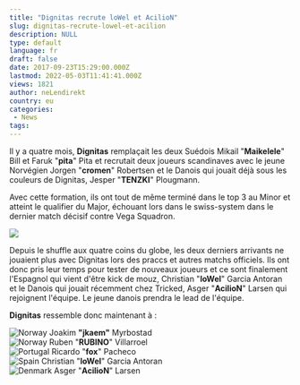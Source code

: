 ```yaml
---
title: "Dignitas recrute loWel et AcilioN"
slug: dignitas-recrute-lowel-et-acilion
description: NULL
type: default
language: fr
draft: false
date: 2017-09-23T15:29:00.000Z
lastmod: 2022-05-03T11:41:41.000Z
views: 1821
author: neLendirekt
country: eu
categories:
 - News
tags:
---
```

Il y a quatre mois, **Dignitas** remplaçait les deux Suédois Mikail "**Maikelele**" Bill et Faruk "**pita**" Pita et recrutait deux joueurs scandinaves avec le jeune Norvégien Jorgen "**cromen**" Robertsen et le Danois qui jouait déjà sous les couleurs de Dignitas, Jesper "**TENZKI**" Plougmann. 

Avec cette formation, ils ont tout de même terminé dans le top 3 au Minor et atteint le qualifier du Major, échouant lors dans le swiss-system dans le dernier match décisif contre Vega Squadron.

![](https://flickshot-ue.s3.eu-west-2.amazonaws.com/flickshot/article/59c67749b54ad/images/jBdZShSezeaLHt9sI4ppLdon7QsYfut7Uru63u5V.png)

Depuis le shuffle aux quatre coins du globe, les deux derniers arrivants ne jouaient plus avec Dignitas lors des praccs et autres matchs officiels. Ils ont donc pris leur temps pour tester de nouveaux joueurs et ce sont finalement l'Espagnol qui vient d'être kick de mouz, Christian "**loWel**" Garcia Antoran et le Danois qui jouait récemment chez Tricked, Asger "**AcilioN**" Larsen qui rejoignent l'équipe. Le jeune danois prendra le lead de l'équipe.

**Dignitas** ressemble donc maintenant à :

![Norway](/images/countries/no.svg)⁠ Joakim **"jkaem"** Myrbostad  
![Norway](/images/countries/no.svg)⁠ Ruben "**RUBINO**" Villarroel  
![Portugal](/images/countries/pt.svg)⁠ Ricardo "**fox**" Pacheco  
![Spain](/images/countries/es.svg)⁠ Christian "**loWel**" Garcia Antoran  
![Denmark](/images/countries/dk.svg)⁠ Asger "**AcilioN**" Larsen
